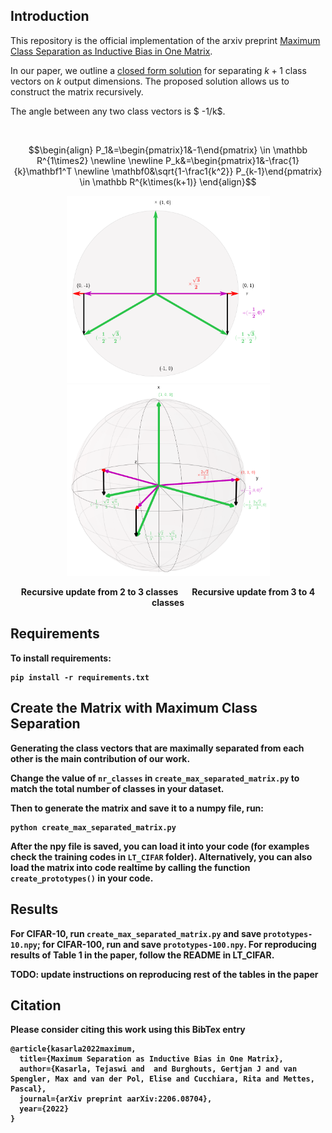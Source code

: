 ## Introduction

This repository is the official implementation of the  arxiv preprint [Maximum Class Separation as Inductive Bias in One Matrix](https://arxiv.org/abs/2206.08704).

In our paper, we outline a [closed form solution](https://math.stackexchange.com/questions/714711/how-to-find-n1-equidistant-vectors-on-an-n-sphere/714781#714781) for separating $k+1$ class vectors on $k$ output dimensions. The proposed solution allows us to construct the matrix recursively.

The angle between any two class vectors is $ -1/k$.

<br>



$$\begin{align}
P_1&=\begin{pmatrix}1&-1\end{pmatrix} \in  \mathbb R^{1\times2} \newline \newline
P_k&=\begin{pmatrix}1&-\frac{1}{k}\mathbf1^T \newline \mathbf0&\sqrt{1-\frac1{k^2}} P_{k-1}\end{pmatrix} \in  \mathbb R^{k\times(k+1)}
\end{align}$$


<p align="center">
  <img src = "assets/2d_prototypes.png" width=325>
  <img src = "assets/3d_prototypes.png" width=325>
</p>

<p align="center">
  <b>Recursive update from 2 to 3 classes</b>
  &emsp;
  <b>Recursive update from 3 to 4 classes<b>
</p>


## Requirements

To install requirements:

```setup
pip install -r requirements.txt
```

## Create the Matrix with Maximum Class Separation

Generating the class vectors that are maximally separated from each other is the main contribution of our work.

Change the value of `nr_classes` in `create_max_separated_matrix.py` to match the total number of classes in your dataset.

Then to generate the matrix and save it to a numpy file, run:

```run
python create_max_separated_matrix.py
```

After the npy file is saved, you can load it into your code (for examples check the training codes in `LT_CIFAR` folder). Alternatively, you can also load the matrix into code realtime by calling the function `create_prototypes()` in your code.


## Results

For CIFAR-10, run `create_max_separated_matrix.py` and save `prototypes-10.npy`; for CIFAR-100, run and save `prototypes-100.npy`. For reproducing results of Table 1 in the paper, follow the README in LT_CIFAR.


TODO: update instructions on reproducing rest of the tables in the paper

## Citation

Please consider citing this work using this BibTex entry
```
@article{kasarla2022maximum,
  title={Maximum Separation as Inductive Bias in One Matrix},
  author={Kasarla, Tejaswi and  and Burghouts, Gertjan J and van Spengler, Max and van der Pol, Elise and Cucchiara, Rita and Mettes, Pascal},
  journal={arXiv preprint aarXiv:2206.08704},
  year={2022}
}
```
